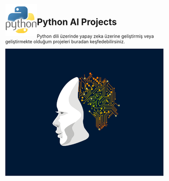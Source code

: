 <img align="left" width="100" height="100" src="pythonimg.png">

# Python AI Projects
  Python dili üzerinde yapay zeka üzerine geliştirmiş veya geliştirmekte olduğum projeleri buradan keşfedebilirsiniz. <br>
  
<img align="center" width="500" height="400" src="aipython.gif">
